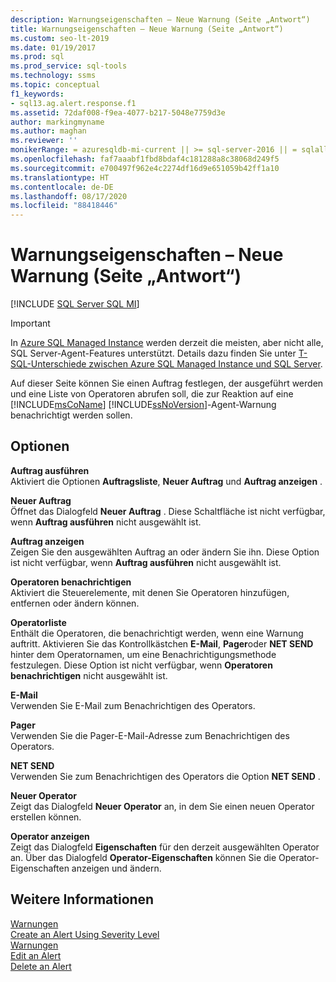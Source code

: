 ```yaml
---
description: Warnungseigenschaften – Neue Warnung (Seite „Antwort“)
title: Warnungseigenschaften – Neue Warnung (Seite „Antwort“)
ms.custom: seo-lt-2019
ms.date: 01/19/2017
ms.prod: sql
ms.prod_service: sql-tools
ms.technology: ssms
ms.topic: conceptual
f1_keywords:
- sql13.ag.alert.response.f1
ms.assetid: 72daf008-f9ea-4077-b217-5048e7759d3e
author: markingmyname
ms.author: maghan
ms.reviewer: ''
monikerRange: = azuresqldb-mi-current || >= sql-server-2016 || = sqlallproducts-allversions
ms.openlocfilehash: faf7aaabf1fbd8bdaf4c181288a8c38068d249f5
ms.sourcegitcommit: e700497f962e4c2274df16d9e651059b42ff1a10
ms.translationtype: HT
ms.contentlocale: de-DE
ms.lasthandoff: 08/17/2020
ms.locfileid: "88418446"
---
```

# <a name="alert-properties---new-alert-response-page"></a>Warnungseigenschaften – Neue Warnung (Seite „Antwort“)
[!INCLUDE [SQL Server SQL MI](../../includes/applies-to-version/sql-asdbmi.md)]

> [!IMPORTANT]  
> In [Azure SQL Managed Instance](https://docs.microsoft.com/azure/sql-database/sql-database-managed-instance) werden derzeit die meisten, aber nicht alle, SQL Server-Agent-Features unterstützt. Details dazu finden Sie unter [T-SQL-Unterschiede zwischen Azure SQL Managed Instance und SQL Server](https://docs.microsoft.com/azure/sql-database/sql-database-managed-instance-transact-sql-information#sql-server-agent).

Auf dieser Seite können Sie einen Auftrag festlegen, der ausgeführt werden und eine Liste von Operatoren abrufen soll, die zur Reaktion auf eine [!INCLUDE[msCoName](../../includes/msconame_md.md)] [!INCLUDE[ssNoVersion](../../includes/ssnoversion-md.md)]-Agent-Warnung benachrichtigt werden sollen.  

## <a name="options"></a>Optionen  
**Auftrag ausführen**  
Aktiviert die Optionen **Auftragsliste**, **Neuer Auftrag** und **Auftrag anzeigen** .  
  
**Neuer Auftrag**  
Öffnet das Dialogfeld **Neuer Auftrag** . Diese Schaltfläche ist nicht verfügbar, wenn **Auftrag ausführen** nicht ausgewählt ist.  
  
**Auftrag anzeigen**  
Zeigen Sie den ausgewählten Auftrag an oder ändern Sie ihn. Diese Option ist nicht verfügbar, wenn **Auftrag ausführen** nicht ausgewählt ist.  
  
**Operatoren benachrichtigen**  
Aktiviert die Steuerelemente, mit denen Sie Operatoren hinzufügen, entfernen oder ändern können.  
  
**Operatorliste**  
Enthält die Operatoren, die benachrichtigt werden, wenn eine Warnung auftritt. Aktivieren Sie das Kontrollkästchen **E-Mail**, **Pager**oder **NET SEND** hinter dem Operatornamen, um eine Benachrichtigungsmethode festzulegen. Diese Option ist nicht verfügbar, wenn **Operatoren benachrichtigen** nicht ausgewählt ist.  
  
**E-Mail**  
Verwenden Sie E-Mail zum Benachrichtigen des Operators.  
  
**Pager**  
Verwenden Sie die Pager-E-Mail-Adresse zum Benachrichtigen des Operators.  
  
**NET SEND**  
Verwenden Sie zum Benachrichtigen des Operators die Option **NET SEND** .  
  
**Neuer Operator**  
Zeigt das Dialogfeld **Neuer Operator** an, in dem Sie einen neuen Operator erstellen können.  
  
**Operator anzeigen**  
Zeigt das Dialogfeld **Eigenschaften** für den derzeit ausgewählten Operator an. Über das Dialogfeld **Operator-Eigenschaften** können Sie die Operator-Eigenschaften anzeigen und ändern.  
  
## <a name="see-also"></a>Weitere Informationen  
[Warnungen](../../ssms/agent/alerts.md)  
[Create an Alert Using Severity Level](../../ssms/agent/create-an-alert-using-severity-level.md)  
[Warnungen](../../ssms/agent/alerts.md)  
[Edit an Alert](../../ssms/agent/edit-an-alert.md)  
[Delete an Alert](../../ssms/agent/delete-an-alert.md)  
  
